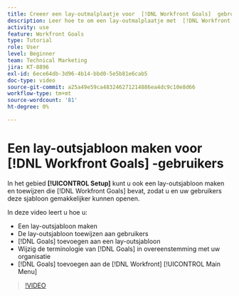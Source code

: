 ```yaml
---
title: Creeer een lay-outmalplaatje voor  [!DNL Workfront Goals]  gebruikers
description: Leer hoe te om een lay-outmalplaatje met  [!DNL Workfront Goals], assign the layout template to users, and change [!DNL Goals]  terminologie tot stand te brengen om uw organisatie aan te passen.
activity: use
feature: Workfront Goals
type: Tutorial
role: User
level: Beginner
team: Technical Marketing
jira: KT-8896
exl-id: 6ece64db-3d96-4b14-bbd0-5e5b81e6cab5
doc-type: video
source-git-commit: a25a49e59ca483246271214886ea4dc9c10e8d66
workflow-type: tm+mt
source-wordcount: '81'
ht-degree: 0%

---
```


# Een lay-outsjabloon maken voor [!DNL Workfront Goals] -gebruikers

In het gebied **[!UICONTROL Setup]** kunt u ook een lay-outsjabloon maken en toewijzen die [!DNL Workfront Goals] bevat, zodat u en uw gebruikers deze sjabloon gemakkelijker kunnen openen.

In deze video leert u hoe u:

* Een lay-outsjabloon maken
* De lay-outsjabloon toewijzen aan gebruikers
* [!DNL Goals] toevoegen aan een lay-outsjabloon
* Wijzig de terminologie van [!DNL Goals] in overeenstemming met uw organisatie
* [!DNL Goals] toevoegen aan de [!DNL Workfront] [!UICONTROL Main Menu]

>[!VIDEO](https://video.tv.adobe.com/v/335190/?quality=12&learn=on)

<!--
Learn more graphic
-->
